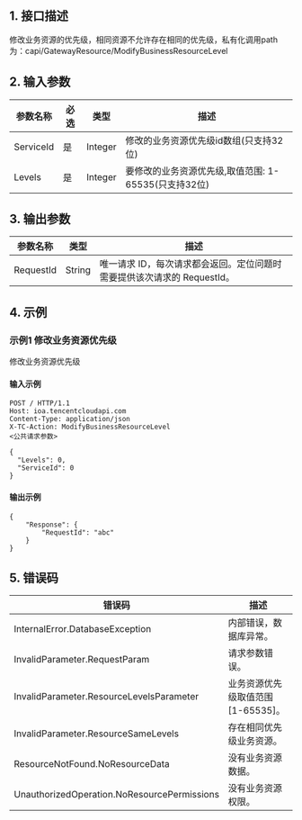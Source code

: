 ## 1. 接口描述




修改业务资源的优先级，相同资源不允许存在相同的优先级，私有化调用path为：capi/GatewayResource/ModifyBusinessResourceLevel

## 2. 输入参数


| 参数名称 | 必选 | 类型 | 描述 |
|---------|---------|---------|---------|
| ServiceId | 是 | Integer | 修改的业务资源优先级id数组(只支持32位) |
| Levels | 是 | Integer | 要修改的业务资源优先级,取值范围: 1-65535(只支持32位) |

## 3. 输出参数

| 参数名称 | 类型 | 描述 |
|---------|---------|---------|
| RequestId | String | 唯一请求 ID，每次请求都会返回。定位问题时需要提供该次请求的 RequestId。|

## 4. 示例

### 示例1 修改业务资源优先级

修改业务资源优先级

#### 输入示例

```
POST / HTTP/1.1
Host: ioa.tencentcloudapi.com
Content-Type: application/json
X-TC-Action: ModifyBusinessResourceLevel
<公共请求参数>

{
  "Levels": 0,
  "ServiceId": 0
}
```

#### 输出示例

```
{
    "Response": {
        "RequestId": "abc"
    }
}
```












## 5. 错误码


| 错误码 | 描述 |
|---------|---------|
| InternalError.DatabaseException | 内部错误，数据库异常。 |
| InvalidParameter.RequestParam | 请求参数错误。 |
| InvalidParameter.ResourceLevelsParameter | 业务资源优先级取值范围[1-65535]。 |
| InvalidParameter.ResourceSameLevels | 存在相同优先级业务资源。 |
| ResourceNotFound.NoResourceData | 没有业务资源数据。 |
| UnauthorizedOperation.NoResourcePermissions | 没有业务资源权限。 |

